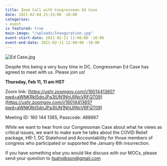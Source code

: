 ```yaml
---
title: Zoom Call with Congressman Ed Case
date: 2021-02-04 21:33:00 -10:00
categories:
- event
is featured: true
main-image: "/uploads/Inauguration.jpg"
event-start-date: 2021-02-11 11:00:00 -10:00
event-end-date: 2021-02-11 12:00:00 -10:00
---
```


![Ed Case.jpg](/uploads/Ed%20Case.jpg)

Despite this being a very busy time in DC, Congressman Ed Case has agreed to meet with us. Please join us!

**Thursday, Feb 11, 11 am HST**  

Zoom link: [https://ushr.zoomgov.com/j/1601441365?pwd=aWNKRkI5dnJPa3lUN1NhUllNcVRFQT09](https://ushr.zoomgov.com/j/1601441365?pwd=aWNKRkI5dnJPa3lUN1NhUllNcVRFQT09)

Meeting ID: 160 144 1365, Passcode: 488667

While we want to hear from our Congressman Case about what he views as critical issues, we want to make sure he talks about the COVID Relief package, HR-1, DC Statehood and Accountability for those members of congress who participated or supported the January 6th insurrection.  

If you have something else you would like discuss with our MOCs, please send your question to lisahgibson@gmail.com